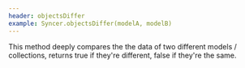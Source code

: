 ```yaml
---
header: objectsDiffer
example: Syncer.objectsDiffer(modelA, modelB)
---
```


This method deeply compares the the data of two different models / collections, returns true if they're different, false if they're the same.


